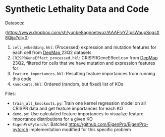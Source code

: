 # Synthetic Lethality Data and Code

Datasets:

(https://www.dropbox.com/sh/yunbe8agnoetwuz/AAAFIvYZipsWaupSogsX8Qija?dl=0)
1. `cell_embedding.hkl`: (Processed) expression and mutation features for each cell from [DepMap ](https://depmap.org/portal/download/all/) 23Q2 datasets
2. `CRISPRGeneEffect_processed.hkl`: CRISPRGeneEffect.csv from [DepMap ](https://depmap.org/portal/download/all/) 23Q2, filtered for cells that we have mutation and expression features for
3. `feature_importances.hkl`: Resulting feature importances from running this code
4. `knockouts.hkl`: Ordered (random, but fixed) list of KOs

Files:
- `train_all_knockouts.py`: Train one kernel regression model on all CRISPR data and get feature importances for each KO
- `demo.py`: Use calculated feature importances to visualize feature importance distributions for a given KO
- `EigenProPytorch/`: Batched https://github.com/EigenPro/EigenPro-pytorch implementation modified for this specific problem

